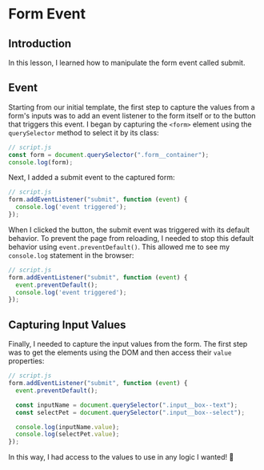 # Form Event

## Introduction
In this lesson, I learned how to manipulate the form event called submit.

## Event
Starting from our initial template, the first step to capture the values from a form's inputs was to add an event listener to the form itself or to the button that triggers this event. I began by capturing the `<form>` element using the `querySelector` method to select it by its class:

```javascript
// script.js
const form = document.querySelector(".form__container");
console.log(form);
```

Next, I added a submit event to the captured form:

```javascript
// script.js
form.addEventListener("submit", function (event) {
  console.log('event triggered');
});
```

When I clicked the button, the submit event was triggered with its default behavior. To prevent the page from reloading, I needed to stop this default behavior using `event.preventDefault()`. This allowed me to see my `console.log` statement in the browser:

```javascript
// script.js
form.addEventListener("submit", function (event) {
  event.preventDefault();
  console.log('event triggered');
});
```

## Capturing Input Values
Finally, I needed to capture the input values from the form. The first step was to get the elements using the DOM and then access their `value` properties:

```javascript
// script.js
form.addEventListener("submit", function (event) {
  event.preventDefault();

  const inputName = document.querySelector(".input__box--text");
  const selectPet = document.querySelector(".input__box--select");

  console.log(inputName.value);
  console.log(selectPet.value);
});
```

In this way, I had access to the values to use in any logic I wanted! 🎉